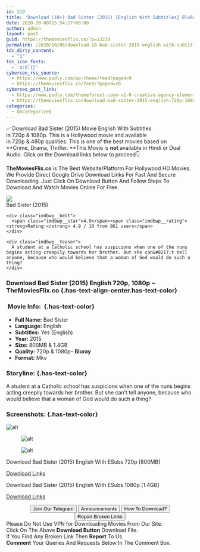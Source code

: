```yaml
---
id: 219
title: 'Download (18+) Bad Sister (2015) {English With Subtitles} BluRay 720p [800MB] || 1080p [1.4GB]'
date: 2020-10-08T15:54:17+00:00
author: admin
layout: post
guid: https://themoviesflix.co/?p=13238
permalink: /2020/10/08/download-18-bad-sister-2015-english-with-subtitles-bluray-720p-800mb-1080p-1-4gb/
tdc_dirty_content:
  - "1"
tdc_icon_fonts:
  - 'a:0:{}'
cyberseo_rss_source:
  - https://www.psdly.com/wp-theme/feed?paged=9
  - https://themoviesflix.co/feed/?paged=20
cyberseo_post_link:
  - https://www.psdly.com/themeforest-cayo-v1-0-creative-agency-elementor-template-kit-28369921
  - https://themoviesflix.co/download-bad-sister-2015-english-720p-1080p/
categories:
  - Uncategorized
---
```

✅ Download Bad Sister (2015)&nbsp;Movie&nbsp;English With Subtitles in&nbsp;720p&nbsp;&&nbsp;1080p. This is a Hollywood movie and available in&nbsp;720p&nbsp;&&nbsp;480p&nbsp;qualities. This is one of the best movies based on **Crime,&nbsp;Drama,&nbsp;Thriller.&nbsp;**This Movie is&nbsp;**not**&nbsp;available in Hindi or Dual Audio.&nbsp;Click on the Download links below to proceed👇

**TheMoviesFlix.co**&nbsp;is The Best Website/Platform For Hollywood HD Movies. We Provide Direct Google Drive Download Links For Fast And Secure Downloading. Just Click On Download Button And Follow Steps To Download And Watch Movies Online For Free.

<div class="imdbwp imdbwp--movie dark">
  <div class="imdbwp__thumb">
    <a class="imdbwp__link" target="_blank" title="Bad Sister" href="https://www.imdb.com/title/tt5304688/" rel="nofollow noopener noreferrer"><img class="imdbwp__img" src="https://m.media-amazon.com/images/M/MV5BYTdlODVkNzYtNzRhYi00ODVhLThmZTQtNzk3OTEwNzg3ZTQxXkEyXkFqcGdeQXVyMjg1ODA0ODA@._V1_SX300.jpg" /></a>
  </div>
  
  <div class="imdbwp__content">
    <div class="imdbwp__header">
      <span class="imdbwp__title">Bad Sister</span> (2015)
    </div>
    
    <div class="imdbwp__belt">
      <span class="imdbwp__star">4.9</span><span class="imdbwp__rating"><strong>Rating:</strong> 4.9 / 10 from 861 users</span>
    </div>
    
    <div class="imdbwp__teaser">
      A student at a Catholic school has suspicions when one of the nuns begins acting creepily towards her brother. But she can&#8217;t tell anyone, because who would believe that a woman of God would do such a thing?
    </div>
  </div>
</div>

### Download Bad Sister (2015) English 720p, 1080p ~ TheMoviesFlix.co {.has-text-align-center.has-text-color}

### &nbsp;Movie Info:&nbsp; {.has-text-color}

  * **Full Name:** Bad Sister
  * **Language:**&nbsp;English
  * **Subtitles:**&nbsp;Yes (English)
  * **Year:** 2015
  * **Size:**&nbsp;800MB & 1.4GB
  * **Quality:**&nbsp;720p & 1080p–&nbsp;**Bluray**
  * **Format:**&nbsp;Mkv

### Storyline: {.has-text-color}

A student at a Catholic school has suspicions when one of the nuns begins acting creepily towards her brother. But she can’t tell anyone, because who would believe that a woman of God would do such a thing?

### Screenshots: {.has-text-color}<figure class="wp-block-image">

![alt](https://img.yts.mx/assets/images/movies/bad_sister_2015/large-screenshot2.jpg) </figure> <figure class="wp-block-image">![alt](https://img.yts.mx/assets/images/movies/bad_sister_2015/large-screenshot1.jpg)</figure> <figure class="wp-block-image">![alt](https://img.yts.mx/assets/images/movies/bad_sister_2015/large-screenshot3.jpg)</figure> 

<p class="has-text-align-center has-text-color has-medium-font-size">
  Download Bad Sister (2015) English With ESubs 720p [800MB]
</p>

<span class="mb-center maxbutton-3-center"><span class="maxbutton-3-container mb-container"><a class="maxbutton-3 maxbutton maxbutton-post-button" target="_blank" rel="nofollow noopener noreferrer" href="https://coinquint.com/a12782/"><span class="mb-text">Download Links</span></a></span></span>

<p class="has-text-align-center has-text-color has-medium-font-size">
  Download Bad Sister (2015) English With ESubs 1080p [1.4GB]
</p>

<span class="mb-center maxbutton-3-center"><span class="maxbutton-3-container mb-container"><a class="maxbutton-3 maxbutton maxbutton-post-button" target="_blank" rel="nofollow noopener noreferrer" href="https://coinquint.com/a12785/"><span class="mb-text">Download Links</span></a></span></span>

<center>
</center>

<center>
  <a href="https://t.me/themoviesflixcom" target="_blank" data-wpel-link="external" rel="nofollow external noopener noreferrer"><button class="button button5">Join Our Telegram</button></a> <a href="https://themoviesflix.co/download-bad-sister-2015-english-720p-1080p/#" target="_blank" data-wpel-link="external" rel="nofollow external noopener noreferrer"><button class="button button5">Announcements</button></a> <a href="https://themoviesflix.com/how-to-download/" target="_blank" data-wpel-link="external" rel="nofollow external noopener noreferrer"><button class="button button5">How To Download?</button></a> <a href="https://themoviesflix.co/download-bad-sister-2015-english-720p-1080p/#" target="_blank" data-wpel-link="external" rel="nofollow external noopener noreferrer"><button class="button button5">Report Broken Links</button></a>
</center>

<div class="alert alert-danger">
  Please Do Not Use VPN for Downloading Movies From Our Site.
</div>

<div class="alert alert-success">
  Click On The Above <strong>Download Button</strong> Download File.
</div>

<div class="alert alert-warning">
  If You Find Any Broken Link Then <strong>Report</strong> To Us.
</div>

<div class="alert alert-info">
  <strong>Comment</strong> Your Queries And Requests Below In The Comment Box.
</div>